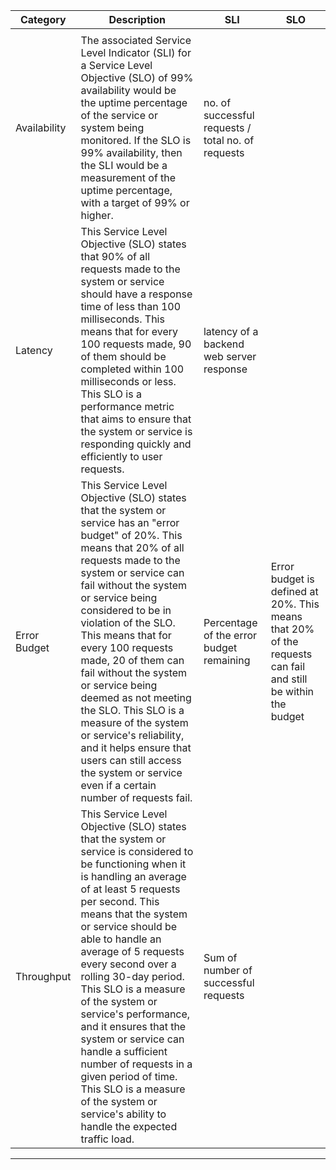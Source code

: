 | Category     | Description                                                                                                                                                                                                                                                                                                                                                                                                                                                                                                                                                                           | SLI                                                                                                           | SLO                                                                                                         |
|--------------|---------------------------------------------------------------------------------------------------------------------------------------------------------------------------------------------------------------------------------------------------------------------------------------------------------------------------------------------------------------------------------------------------------------------------------------------------------------------------------------------------------------------------------------------------------------------------------------|---------------------------------------------------------------------------------------------------------------|-------------------------------------------------------------------------------------------------------------|
|              |                                                                                                                                                                                                                                                                                                                                                                                                                                                                                                                                                                                       |                                                                                                               |                                                                                                             |
| Availability | The associated Service Level Indicator (SLI) for a Service Level Objective (SLO) of 99% availability would be the uptime percentage of the service or system being monitored. If the SLO is 99% availability, then the SLI would be a measurement of the uptime percentage, with a target of 99% or higher.                                                                                                                                                                                                                                                                           | no. of successful requests / total no. of requests                                                                                                        |
| Latency      | This Service Level Objective (SLO) states that 90% of all requests made to the system or service should have a response time of less than 100 milliseconds. This means that for every 100 requests made, 90 of them should be completed within 100 milliseconds or less. This SLO is a performance metric that aims to ensure that the system or service is responding quickly and efficiently to user requests.                                                                                                                                                                      | latency of a backend web server response                                                                               |
| Error Budget | This Service Level Objective (SLO) states that the system or service has an "error budget" of 20%. This means that 20% of all requests made to the system or service can fail without the system or service being considered to be in violation of the SLO. This means that for every 100 requests made, 20 of them can fail without the system or service being deemed as not meeting the SLO. This SLO is a measure of the system or service's reliability, and it helps ensure that users can still access the system or service even if a certain number of requests fail.        | Percentage of the error budget remaining               | Error budget is defined at 20%. This means that 20% of the requests can fail and still be within the budget |
| Throughput   | This Service Level Objective (SLO) states that the system or service is considered to be functioning when it is handling an average of at least 5 requests per second. This means that the system or service should be able to handle an average of 5 requests every second over a rolling 30-day period. This SLO is a measure of the system or service's performance, and it ensures that the system or service can handle a sufficient number of requests in a given period of time. This SLO is a measure of the system or service's ability to handle the expected traffic load. | Sum of number of successful requests
----------------------------------------------------